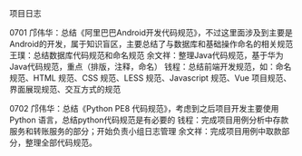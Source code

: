 项目日志

0701
邝伟华：总结《阿里巴巴Android开发代码规范》，不过这里面涉及到主要是Android的开发，属于知识盲区，主要总结了与数据库和基础操作命名的相关规范
王璞：总结数据库代码规范和命名规范
余文祥：整理Java代码规范，基于华为Java代码规范，重点（排版，注释，命名）
钱程：总结前端开发规范，如：命名规范、HTML 规范、CSS 规范、LESS 规范、Javascript 规范、Vue 项目规范、界面展现规范、交互方式的规范

0702
邝伟华：总结《Python PE8 代码规范》，考虑到之后项目开发主要使用 Python 语言，总结python代码规范是有必要的
钱程：完成项目用例分析中存款服务和转账服务的部分；开始负责小组日志管理
余文祥：完成项目用例中取款部分，整理全部代码规范。